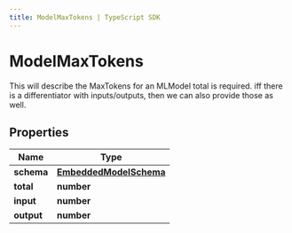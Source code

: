 ```yaml
---
title: ModelMaxTokens | TypeScript SDK
---
```



# ModelMaxTokens

This will describe the MaxTokens for an MLModel  total is required.  iff there is a differentiator with inputs/outputs, then we can also provide those as well.

## Properties

Name | Type
------------ | -------------
**schema** | [**EmbeddedModelSchema**](EmbeddedModelSchema)
**total** | **number**
**input** | **number**
**output** | **number**


